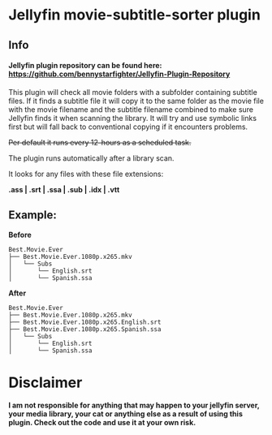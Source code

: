 # Jellyfin movie-subtitle-sorter plugin

## Info

#### Jellyfin plugin repository can be found here: https://github.com/bennystarfighter/Jellyfin-Plugin-Repository

This plugin will check all movie folders with a subfolder containing subtitle files.
If it finds a subtitle file it will copy it to the same folder as the movie file with the movie filename and the subtitle filename combined to make sure Jellyfin finds it when scanning the library.
It will try and use symbolic links first but will fall back to conventional copying if it encounters problems.

~~Per default it runs every 12-hours as a scheduled task.~~

The plugin runs automatically after a library scan.

It looks for any files with these file extensions: 

**.ass | .srt | .ssa | .sub | .idx | .vtt**

## Example:
**Before**
```
Best.Movie.Ever
├── Best.Movie.Ever.1080p.x265.mkv
│   └── Subs
│       └── English.srt
│       └── Spanish.ssa
```

**After**
```
Best.Movie.Ever
├── Best.Movie.Ever.1080p.x265.mkv
├── Best.Movie.Ever.1080p.x265.English.srt
├── Best.Movie.Ever.1080p.x265.Spanish.ssa
│   └── Subs
│       └── English.srt
│       └── Spanish.ssa
```

# Disclaimer
**I am not responsible for anything that may happen to your jellyfin server, your media library, 
your cat or anything else as a result of using this plugin.
Check out the code and use it at your own risk.**
